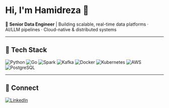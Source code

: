 # Hi, I'm Hamidreza 👋

🚀 **Senior Data Engineer** | Building scalable, real-time data platforms · AI/LLM pipelines · Cloud-native & distributed systems

---
## 🧰 Tech Stack  
![Python](https://img.shields.io/badge/Python-333?style=flat&logo=python&logoColor=white) ![Go](https://img.shields.io/badge/Go-333?style=flat&logo=go&logoColor=white) ![Spark](https://img.shields.io/badge/Spark-333?style=flat&logo=apachespark&logoColor=white) ![Kafka](https://img.shields.io/badge/Kafka-333?style=flat&logo=apachekafka&logoColor=white) ![Docker](https://img.shields.io/badge/Docker-333?style=flat&logo=docker&logoColor=white) ![Kubernetes](https://img.shields.io/badge/Kubernetes-333?style=flat&logo=kubernetes&logoColor=white) ![AWS](https://img.shields.io/badge/AWS-333?style=flat&logo=amazonaws&logoColor=white) ![PostgreSQL](https://img.shields.io/badge/PostgreSQL-333?style=flat&logo=postgresql&logoColor=white)

---
## 🔗 Connect  
[![LinkedIn](https://img.shields.io/badge/LinkedIn-0A66C2?style=flat&logo=linkedin&logoColor=white)](https://www.linkedin.com/in/hamidreza-ghaderi)
